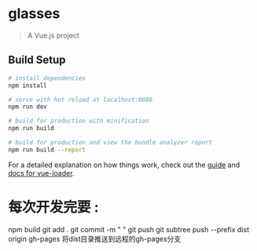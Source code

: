 # glasses

> A Vue.js project

## Build Setup

``` bash
# install dependencies
npm install

# serve with hot reload at localhost:8080
npm run dev

# build for production with minification
npm run build

# build for production and view the bundle analyzer report
npm run build --report
```

For a detailed explanation on how things work, check out the [guide](http://vuejs-templates.github.io/webpack/) and [docs for vue-loader](http://vuejs.github.io/vue-loader).

# 每次开发完要 :
npm build
git add .
git commit -m " "
git push
git subtree push --prefix dist origin gh-pages    将dist目录推送到远程的gh-pages分支
